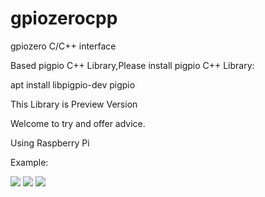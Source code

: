 # gpiozerocpp
gpiozero C/C++ interface

Based pigpio C++ Library,Please install pigpio C++ Library:

apt install libpigpio-dev pigpio

This Library is Preview Version

Welcome to try and offer advice.

Using Raspberry Pi

Example:

<image src=https://github.com/andrew98450/gpiozerocpp/blob/0.1-preview/img/example.png>
  
<image src=https://github.com/andrew98450/gpiozerocpp/blob/0.1-preview/img/example2.png>
  
<image src=https://github.com/andrew98450/gpiozerocpp/blob/0.1-preview/img/example.gif>


